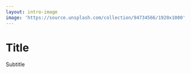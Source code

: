 ```yaml
---
layout: intro-image
image: 'https://source.unsplash.com/collection/94734566/1920x1080'
---
```


<div class="absolute top-20 bottom-20 left-20 right-20">
    <h1>Title</h1>
    <p>Subtitle</p>
</div>
